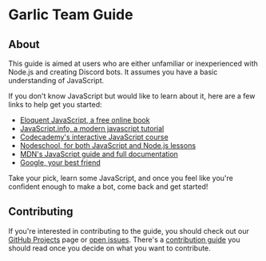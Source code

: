# Garlic Team Guide

## About

This guide is aimed at users who are either unfamiliar or inexperienced with Node.js and creating Discord bots. It assumes you have a basic understanding of JavaScript.

If you don't know JavaScript but would like to learn about it, here are a few links to help get you started:

* [Eloquent JavaScript, a free online book](http://eloquentjavascript.net/)
* [JavaScript.info, a modern javascript tutorial](https://javascript.info/)
* [Codecademy's interactive JavaScript course](https://www.codecademy.com/learn/learn-javascript)
* [Nodeschool, for both JavaScript and Node.js lessons](https://nodeschool.io/)
* [MDN's JavaScript guide and full documentation](https://developer.mozilla.org/en-US/docs/Web/JavaScript)
* [Google, your best friend](https://google.com)

Take your pick, learn some JavaScript, and once you feel like you're confident enough to make a bot, come back and get
started!

## Contributing

If you're interested in contributing to the guide, you should check out our [GitHub Projects](https://github.com/garlic-team/website/projects) page or [open issues](https://github.com/garlic-team/website/issues). There's a [contribution guide](https://github.com/garlic-team/website/blob/guide/CONTRIBUTING.md) you should read once you decide on what you want to contribute.

